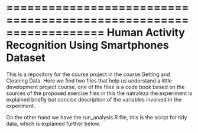 ==================================================================
Human Activity Recognition Using Smartphones Dataset
==================================================================

This is a repository for the course project in the course Getting and Cleaning Data. Here we find two files that help us understand a little development project course, one of the files is a code book based on the sources of the proposed exercise files in this the natraleza the experiment is explained briefly but concise description of the variables involved in the experiment.

On the other hand we have the run_analysis.R file, this is the script for tidy data, which is explained further below.

